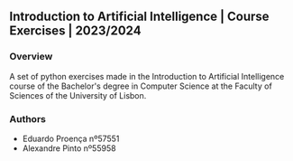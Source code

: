 ## Introduction to Artificial Intelligence | Course Exercises | 2023/2024

### Overview

A set of python exercises made in the Introduction to Artificial Intelligence course of the
Bachelor's degree in Computer Science at the Faculty of Sciences of the University of Lisbon.

### Authors
- Eduardo Proença nº57551
- Alexandre Pinto nº55958
